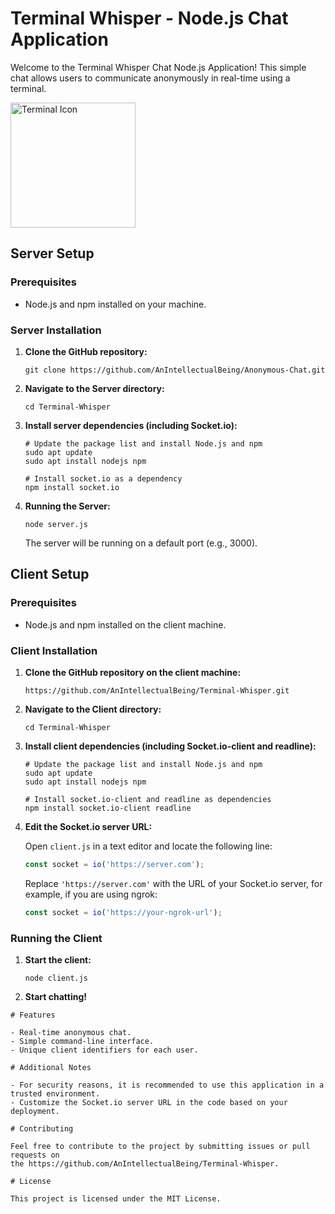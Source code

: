 
# Terminal Whisper - Node.js Chat Application

Welcome to the Terminal Whisper Chat Node.js Application! This simple chat allows users to communicate
anonymously in real-time using a terminal.


<img src="https://www.svgrepo.com/show/354445/terminal.svg" alt="Terminal Icon" width="200" height="200">


## Server Setup

### Prerequisites

- Node.js and npm installed on your machine.

### Server Installation

1. **Clone the GitHub repository:**

   ```
   git clone https://github.com/AnIntellectualBeing/Anonymous-Chat.git
   ```

2. **Navigate to the Server directory:**

   ```
   cd Terminal-Whisper
   ```

3. **Install server dependencies (including Socket.io):**

   ```
   # Update the package list and install Node.js and npm
   sudo apt update
   sudo apt install nodejs npm

   # Install socket.io as a dependency
   npm install socket.io
   ```

4. **Running the Server:**

   ```
   node server.js
   ```

   The server will be running on a default port (e.g., 3000).

## Client Setup

### Prerequisites

- Node.js and npm installed on the client machine.


### Client Installation

1. **Clone the GitHub repository on the client machine:**

   ```
   https://github.com/AnIntellectualBeing/Terminal-Whisper.git
   ```

2. **Navigate to the Client directory:**

   ```
   cd Terminal-Whisper
   ```

3. **Install client dependencies (including Socket.io-client and readline):**

   ```
   # Update the package list and install Node.js and npm
   sudo apt update
   sudo apt install nodejs npm

   # Install socket.io-client and readline as dependencies
   npm install socket.io-client readline
   ```

4. **Edit the Socket.io server URL:**

   Open `client.js` in a text editor and locate the following line:

   ```javascript
   const socket = io('https://server.com');
   ```

   Replace `'https://server.com'` with the URL of your Socket.io server,
    for example, if you are using ngrok:

   ```javascript
   const socket = io('https://your-ngrok-url');
   ```

### Running the Client

1. **Start the client:**

   ```
   node client.js
   ```

2. **Start chatting!**
```
# Features

- Real-time anonymous chat.
- Simple command-line interface.
- Unique client identifiers for each user.

# Additional Notes

- For security reasons, it is recommended to use this application in a trusted environment.
- Customize the Socket.io server URL in the code based on your deployment.

# Contributing

Feel free to contribute to the project by submitting issues or pull requests on 
the https://github.com/AnIntellectualBeing/Terminal-Whisper.

# License

This project is licensed under the MIT License.
```

